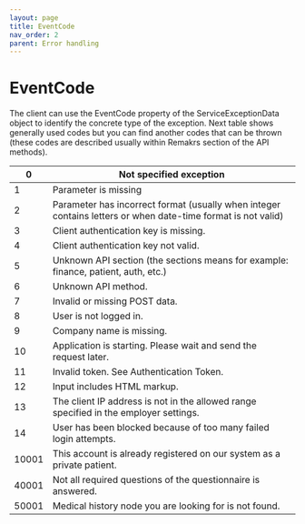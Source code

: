 ```yaml
---
layout: page
title: EventCode
nav_order: 2
parent: Error handling
---
```


# EventCode

The client can use the EventCode property of the ServiceExceptionData object to identify the concrete type of the exception. Next table shows generally used codes but you can find another codes that can be thrown (these codes are described usually within Remakrs section of the API methods).

| 0   | Not specified exception |
| --- | --- |
| 1   | Parameter is missing |
| 2   | Parameter has incorrect format (usually when integer contains letters or when date-time format is not valid) |
| 3   | Client authentication key is missing. |
| 4   | Client authentication key not valid. |
| 5   | Unknown API section (the sections means for example: finance, patient, auth, etc.) |
| 6   | Unknown API method. |
| 7   | Invalid or missing POST data. |
| 8   | User is not logged in. |
| 9   | Company name is missing. |
| 10  | Application is starting. Please wait and send the request later. |
| 11  | Invalid token. See Authentication Token. |
| 12  | Input includes HTML markup. |
| 13  | The client IP address is not in the allowed range specified in the employer settings. |
| 14  | User has been blocked because of too many failed login attempts. |
| 10001 | This account is already registered on our system as a private patient. |
| 40001 | Not all required questions of the questionnaire is answered. |
| 50001 | Medical history node you are looking for is not found. |

